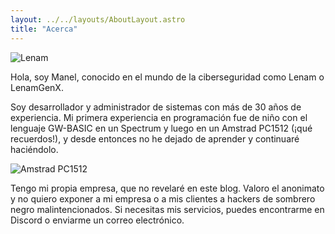 ```yaml
---
layout: ../../layouts/AboutLayout.astro
title: "Acerca"
---
```


<div>
  <img src="/assets/avatar.png" class="rounded-full sm:w-1/4 mx-auto" alt="Lenam">
</div>

Hola, soy Manel, conocido en el mundo de la ciberseguridad como Lenam o LenamGenX.

Soy desarrollador y administrador de sistemas con más de 30 años de experiencia. Mi primera experiencia en programación fue de niño con el lenguaje GW-BASIC en un Spectrum y luego en un Amstrad PC1512 (¡qué recuerdos!), y desde entonces no he dejado de aprender y continuaré haciéndolo.

<div>
  <img src="/assets/pc1512.png" class="sm:w-1/2 mx-auto" alt="Amstrad PC1512">
</div>

Tengo mi propia empresa, que no revelaré en este blog. Valoro el anonimato y no quiero exponer a mi empresa o a mis clientes a hackers de sombrero negro malintencionados. Si necesitas mis servicios, puedes encontrarme en Discord o enviarme un correo electrónico.


